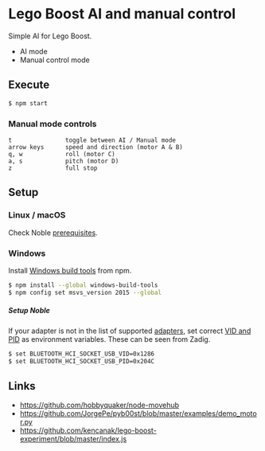 # Lego Boost AI and manual control

Simple AI for Lego Boost.

* AI mode
* Manual control mode

## Execute

```sh
$ npm start
```

### Manual mode controls

```
t               toggle between AI / Manual mode
arrow keys      speed and direction (motor A & B)
q, w            roll (motor C)
a, s            pitch (motor D)
z               full stop
```

## Setup

### Linux / macOS

Check Noble [prerequisites](https://github.com/noble/noble#prerequisites).

### Windows

Install [Windows build tools](https://www.npmjs.com/package/windows-build-tools) from npm.

```sh
$ npm install --global windows-build-tools
$ npm config set msvs_version 2015 --global
```

##### Setup Noble

If your adapter is not in the list of supported [adapters](https://github.com/noble/node-bluetooth-hci-socket#compatible-bluetooth-40-usb-adapters), set correct [VID and PID](https://github.com/noble/node-bluetooth-hci-socket#force-adapter-usb-vid-and-pid) as environment variables. These can be seen from Zadig.

```sh
$ set BLUETOOTH_HCI_SOCKET_USB_VID=0x1286
$ set BLUETOOTH_HCI_SOCKET_USB_PID=0x204C
```

## Links

* https://github.com/hobbyquaker/node-movehub
* https://github.com/JorgePe/pyb00st/blob/master/examples/demo_motor.py
* https://github.com/kencanak/lego-boost-experiment/blob/master/index.js